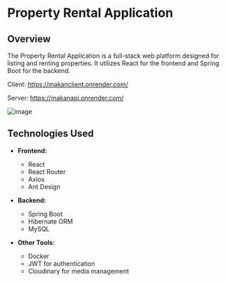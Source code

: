 # Property Rental Application

## Overview
The Property Rental Application is a full-stack web platform designed for listing and renting properties. It utilizes React for the frontend and Spring Boot for the backend.

Client: https://makanclient.onrender.com/ 

Server: https://makanapi.onrender.com/

![image](https://github.com/s0oraj/Makanfull/assets/42529024/9569943e-3392-46c4-bbde-29beb1ff5343)

## Technologies Used

- **Frontend:**
  - React
  - React Router
  - Axios
  - Ant Design

- **Backend:**
  - Spring Boot
  - Hibernate ORM
  - MySQL

- **Other Tools:**
  - Docker
  - JWT for authentication
  - Cloudinary for media management

